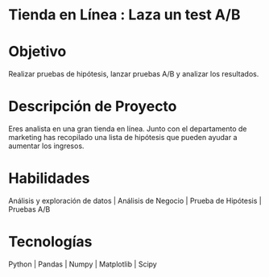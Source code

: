 # Tienda en Línea : Laza un test A/B

# Objetivo
Realizar pruebas de hipótesis, lanzar pruebas A/B y analizar los resultados.

# Descripción de Proyecto
Eres analista en una gran tienda en línea. Junto con el departamento de marketing has recopilado una lista de hipótesis que pueden ayudar a aumentar los ingresos. 

# Habilidades
Análisis y exploración de datos | Análisis de Negocio | Prueba de Hipótesis | Pruebas A/B

# Tecnologías
Python | Pandas | Numpy | Matplotlib | Scipy
